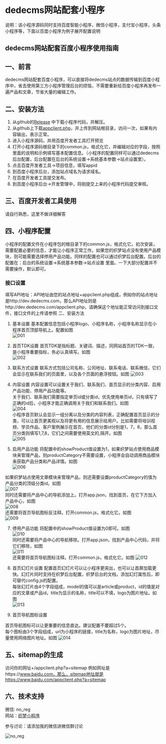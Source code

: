 # dedecms网站配套小程序

说明：该小程序源码同时支持百度智能小程序，微信小程序，支付宝小程序，头条小程序等，下面以百度小程序为例子展开配置说明  


## dedecms网站配套百度小程序使用指南

## 一、前言  
dedecms网站配套百度小程序，可以直接将dedecms站点的数据传输到百度小程序中，省去使用第三方小程序管理后台的烦恼，不需要重新给百度小程序再发布一遍产品和文章，节省大量的编辑工作。

## 二、安装方法  
1. 从github的[Release](https://github.com/fesiong/dedeapp/releases) 中下载小程序代码，并解压。
2. 从github上下载[appclient.php](https://github.com/fesiong/dedeapp/blob/master/dede/appclient.php)，并上传到网站根目录，访问一次，如果有内容输出，表示正常。
3. 进入小程序源码，并用百度开发者工具打开预览
4. 打开小程序源码根目录下的common.js，格式化它，并编辑对应的字段，按照里面的说明和示例填写基本配置信息。（小程序的配置同样可以通过dedecms后台配置，后台配置在后台的系统设置->系统基本参数->站点设置里）。
5. 点击百度开发者工具->项目信息，填写appid
6. 到百度小程序后台，添加站点域名为请求域名。
7. 在百度开发者工具提交发布。
8. 到百度小程序后台->开发管理中，将刚提交上来的小程序代码提交审核。

## 三、百度开发者工具使用
请自行熟悉，这里不做详细解答

## 四、小程序配置
小程序的配置文件在小程序包的根目录下的common.js，格式化它。初次安装，需要配置必要的信息，才能让小程序正常工作。如果您的织梦站点没有使用产品模块，则可能需要选择停用产品功能。同样的配置也可以通过织梦后台配置。后台的配置在：后台的系统设置->系统基本参数->站点设置 里面。一下大部分配置并不需要操作，默认即可。

### 接口设置
填写API地址：API地址由您的站点地址+appclient.php组成，例如你的站点地址是http://dev.dedecms.com，那么API地址则是http://dev.dedecms.com/appclient.php，请确保这个地址能正常访问到接口文件，接口文件的上传请参照 二、安装方法  

1. 基本设置
基本配置信息包括小程序logo、小程序名称，小程序名称显示在小程序首页顶部导航上。配置如图  
![001](https://raw.githubusercontent.com/fesiong/dedeapp/master/demo/001.png)  

2. 首页TDK设置
首页TDK是指标题、关键词、描述，同网站首页的TDK一致，是小程序重要指标，务必认真填写。如图  
![002](https://raw.githubusercontent.com/fesiong/dedeapp/master/demo/002.png)  

3. 联系方式设置
联系方式包括公司名称、公司地址、联系电话、联系微信，它们会显示在联系我们的页面里，以及各个页面的悬浮按钮。如图
![003](https://raw.githubusercontent.com/fesiong/dedeapp/master/demo/003.png)  

4. 内容设置
内容设置可以设置关于我们、联系我们、首页显示的分类内容、启用产品功能、停用产品功能等。  
关于我们、联系我们需要指定单页id或分类id，优先使用单页id，只有填写了正确的id后，小程序才能正确调用关于我们和联系我们。如图  
![004](https://raw.githubusercontent.com/fesiong/dedeapp/master/demo/004.png)  
小程序首页默认会显示一组分离以及分类的内容列表，正确配置首页显示的分类，可以让首页更美观以及将更有用的信息展示给用户。比如需要将培训视频、学员作品、客户案例展示在首页，他们的分类id分别是1，7，8，那么首页分类则填写1,7,8，它们之间需要使用英文的,隔开。如图  
![005](https://raw.githubusercontent.com/fesiong/dedeapp/master/demo/005.png)  

6. 启用产品功能
将配置中的showProduct值设置为1，如果织梦站点使用商品模块来管理产品，则productCategory不需要设置，小程序会自动调用商品模块来获取产品分类和产品详情。如图  
![006](https://raw.githubusercontent.com/fesiong/dedeapp/master/demo/006.png)  

如果织梦站点使用文章模块来管理产品，则还需要设置productCategory的值为产品分类的顶级分类id。如图  
![007](https://raw.githubusercontent.com/fesiong/dedeapp/master/demo/007.png)  
同时还需要将产品中心的导航添加上。打开app.json，找到首页，在它下方加入产品中心，如图  
![008](https://raw.githubusercontent.com/fesiong/dedeapp/master/demo/008.png)  
还需要将首页导航图标反注释。打开common.js，格式化它。如图  
![009](https://raw.githubusercontent.com/fesiong/dedeapp/master/demo/009.png)  

7. 停用产品功能
将配置中的showProduct值设置为0即可。如图  
![010](https://raw.githubusercontent.com/fesiong/dedeapp/master/demo/010.png)  
同时还需要将产品中心的导航移除。打开app.json，找到产品中心代码，并将它们移除，如图  
![011](https://raw.githubusercontent.com/fesiong/dedeapp/master/demo/011.png)  
还需要将首页导航图标注释。打开common.js，格式化它。如图
![012](https://raw.githubusercontent.com/fesiong/dedeapp/master/demo/012.png)  

8. 首页幻灯片设置
配置首页幻灯片可以让小程序更突出，也可以让首屏加载更快。幻灯片同时支持在织梦后台配置，织梦后台的文档，添加幻灯属性后，即可替代config.js的配置。  
每张幻灯片由4个字段组成，model的值可以是article或product，id的值是对应的文章或产品id，title为显示的名称，title可以不填，logo为图片地址。如图  
![013](https://raw.githubusercontent.com/fesiong/dedeapp/master/demo/013.png)  

9. 首页导航图标设置

首页导航图标可以让更重要的信息直达。建议配置不要超过5个。  
每个图标由3个字段组成，url为小程序的链接，title为名称，logo为图片地址，尽量使用网络图片地址。如图
![014](https://raw.githubusercontent.com/fesiong/dedeapp/master/demo/014.png)    

## 五、sitemap的生成
访问你的网址+/appclient.php?a=sitemap
例如网址是https://www.baidu.com，那么，sitemap地址就是https://www.baidu.com/appclient.php?a=sitemap

## 六、技术支持
微信: no_reg  
网站：[织梦小程序](https://www.kandaoni.com)  

参与讨论：请添加我的微信进微信群讨论  

![no_reg](https://www.kandaoni.com/uploads/20211/5/fe4d9fbabdc70ffc.png)